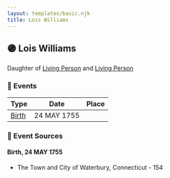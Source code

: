 ```yaml
---
layout: templates/basic.njk
title: Lois Williams
---
```

## 🟣 Lois Williams

Daughter of [Living Person](/people/5/55971024) and [Living Person](/people/6/62871690)

### 📆 Events

Type | Date | Place
------ | ------ | ------
[Birth](#event-8c2c303a-0038-4ea8-9ddb-f5df0a4467d1) | 24 MAY 1755 |

### 📰 Event Sources

#### <a id="event-8c2c303a-0038-4ea8-9ddb-f5df0a4467d1"></a> Birth, 24 MAY 1755
* The Town and City of Waterbury, Connecticut  - 154